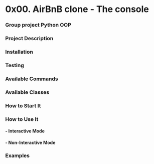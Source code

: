 # 0x00. AirBnB clone - The console
### Group project	Python	OOP

### Project Description


### Installation


### Testing


### Available Commands


### Available Classes


### How to Start It


### How to Use It
#### - Interactive Mode


#### - Non-Interactive Mode

### Examples


